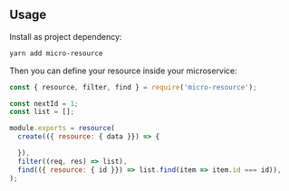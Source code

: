 ## Usage

Install as project dependency:

```bash
yarn add micro-resource
```

Then you can define your resource inside your microservice:

```js
const { resource, filter, find } = require('micro-resource');

const nextId = 1;
const list = [];

module.exports = resource(
  create(({ resource: { data }}) => {

  }),
  filter((req, res) => list),
  find(({ resource: { id }}) => list.find(item => item.id === id)),
);
```
